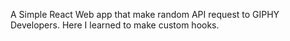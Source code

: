 A Simple React Web app that make random API request to GIPHY Developers.
Here I learned to make custom hooks.
